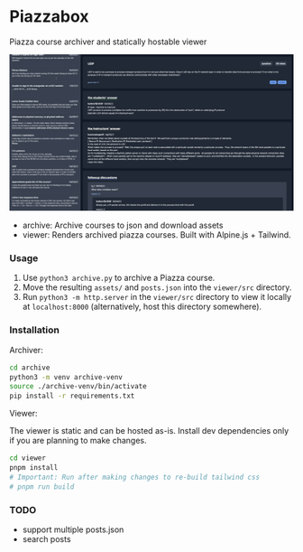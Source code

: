 # Piazzabox

Piazza course archiver and statically hostable viewer

![screenshot](screenshot.png)

- archive: Archive courses to json and download assets
- viewer: Renders archived piazza courses. Built with Alpine.js + Tailwind.

### Usage

1. Use `python3 archive.py` to archive a Piazza course.
2. Move the resulting `assets/` and `posts.json` into the `viewer/src` directory.
3. Run `python3 -m http.server` in the `viewer/src` directory to view it
   locally at `localhost:8000` (alternatively, host this directory somewhere).

### Installation

Archiver:

```sh
cd archive
python3 -m venv archive-venv
source ./archive-venv/bin/activate
pip install -r requirements.txt
```

Viewer:

The viewer is static and can be hosted as-is. Install dev dependencies only if
you are planning to make changes.

```sh
cd viewer
pnpm install
# Important: Run after making changes to re-build tailwind css
# pnpm run build
```

### TODO

- support multiple posts.json
- search posts
